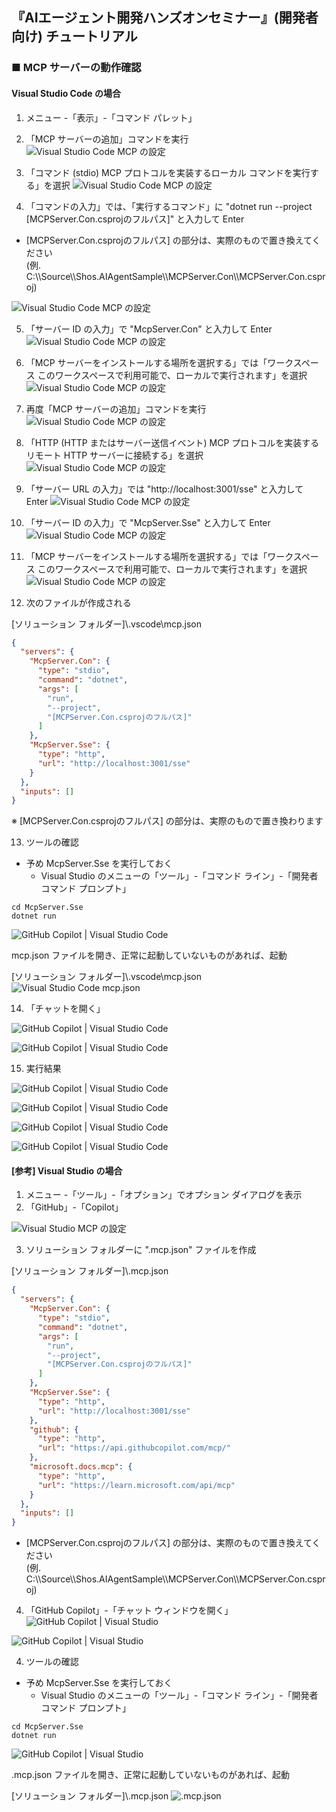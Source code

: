 ## 『AIエージェント開発ハンズオンセミナー』(開発者向け) チュートリアル

### ■ MCP サーバーの動作確認

#### Visual Studio Code の場合

1. メニュー -「表示」-「コマンド パレット」

2. 「MCP サーバーの追加」コマンドを実行
![Visual Studio Code MCP の設定](./Images/vscode_mcp_1.png)

3. 「コマンド (stdio) MCP プロトコルを実装するローカル コマンドを実行する」を選択
![Visual Studio Code MCP の設定](./Images/vscode_mcp_2.png)

4. 「コマンドの入力」では、「実行するコマンド」に \"dotnet  run --project [MCPServer\.Con\.csprojのフルパス]\" と入力して Enter
- [MCPServer\.Con\.csprojのフルパス] の部分は、実際のもので置き換えてください<br>
  (例. C:\\\\Source\\\\Shos.AIAgentSample\\\\MCPServer.Con\\\\MCPServer.Con.csproj)

![Visual Studio Code MCP の設定](./Images/vscode_mcp_3.png)

5. 「サーバー ID の入力」で \"McpServer.Con\" と入力して Enter
![Visual Studio Code MCP の設定](./Images/vscode_mcp_4.png)

6. 「MCP サーバーをインストールする場所を選択する」では「ワークスペース このワークスペースで利用可能で、ローカルで実行されます」を選択
![Visual Studio Code MCP の設定](./Images/vscode_mcp_5.png)

7. 再度「MCP サーバーの追加」コマンドを実行
![Visual Studio Code MCP の設定](./Images/vscode_mcp_1.png)

8. 「HTTP (HTTP またはサーバー送信イベント) MCP プロトコルを実装するリモート HTTP サーバーに接続する」を選択
![Visual Studio Code MCP の設定](./Images/vscode_mcp_6.png)

9. 「サーバー URL の入力」では \"http://localhost:3001/sse\" と入力して Enter
![Visual Studio Code MCP の設定](./Images/vscode_mcp_7.png)

10. 「サーバー ID の入力」で \"McpServer.Sse\" と入力して Enter
![Visual Studio Code MCP の設定](./Images/vscode_mcp_8.png)

11. 「MCP サーバーをインストールする場所を選択する」では「ワークスペース このワークスペースで利用可能で、ローカルで実行されます」を選択
![Visual Studio Code MCP の設定](./Images/vscode_mcp_5.png)

12. 次のファイルが作成される

[ソリューション フォルダー]\\\.vscode\\mcp\.json
```json
{
  "servers": {
    "McpServer.Con": {
      "type": "stdio",
      "command": "dotnet",
      "args": [
        "run",
        "--project",
        "[MCPServer.Con.csprojのフルパス]"
      ]
    },
    "McpServer.Sse": {
      "type": "http",
      "url": "http://localhost:3001/sse"
    }
  },
  "inputs": []
}
```
※ [MCPServer\.Con\.csprojのフルパス] の部分は、実際のもので置き換わります

13. ツールの確認

- 予め McpServer\.Sse を実行しておく
  - Visual Studio のメニューの「ツール」-「コマンド ライン」-「開発者コマンド プロンプト」
```console
cd McpServer.Sse
dotnet run
```

![GitHub Copilot | Visual Studio Code](./Images/vscode_github_copilot_1.png)

mcp\.json ファイルを開き、正常に起動していないものがあれば、起動

[ソリューション フォルダー]\\\.vscode\\mcp\.json
![Visual Studio Code mcp.json](./Images/vscode_mcp_json.png)

14.  「チャットを開く」

![GitHub Copilot | Visual Studio Code](./Images/vscode_github_copilot_2.png)

![GitHub Copilot | Visual Studio Code](./Images/vscode_github_copilot_3.png)

15.  実行結果

![GitHub Copilot | Visual Studio Code](./Images/vscode_github_copilot_4.png)

![GitHub Copilot | Visual Studio Code](./Images/vscode_github_copilot_5.png)

![GitHub Copilot | Visual Studio Code](./Images/vscode_github_copilot_6.png)

![GitHub Copilot | Visual Studio Code](./Images/vscode_github_copilot_7.png)


#### [参考] Visual Studio の場合

1. メニュー -「ツール」-「オプション」でオプション ダイアログを表示
2. 「GitHub」-「Copilot」

![Visual Studio MCP の設定](./Images/vs_mcp_1.png)

3. ソリューション フォルダーに \"\.mcp\.json\" ファイルを作成

[ソリューション フォルダー]\\\.mcp\.json
```json
{
  "servers": {
    "McpServer.Con": {
      "type": "stdio",
      "command": "dotnet",
      "args": [
        "run",
        "--project",
        "[MCPServer.Con.csprojのフルパス]"
      ]
    },
    "McpServer.Sse": {
      "type": "http",
      "url": "http://localhost:3001/sse"
    },
    "github": {
      "type": "http",
      "url": "https://api.githubcopilot.com/mcp/"
    },
    "microsoft.docs.mcp": {
      "type": "http",
      "url": "https://learn.microsoft.com/api/mcp"
    }
  },
  "inputs": []
}

```
- [MCPServer\.Con\.csprojのフルパス] の部分は、実際のもので置き換えてください<br>
  (例. C:\\\\Source\\\\Shos.AIAgentSample\\\\MCPServer.Con\\\\MCPServer.Con.csproj)

4. 「GitHub Copilot」-「チャット ウィンドウを開く」
![GitHub Copilot | Visual Studio](./Images/vs_github_copilot_1.png)

![GitHub Copilot | Visual Studio](./Images/vs_github_copilot_2.png)

4. ツールの確認

- 予め McpServer\.Sse を実行しておく
  - Visual Studio のメニューの「ツール」-「コマンド ライン」-「開発者コマンド プロンプト」
```console
cd McpServer.Sse
dotnet run
```

![GitHub Copilot | Visual Studio](./Images/vs_github_copilot_3.png)

\.mcp\.json ファイルを開き、正常に起動していないものがあれば、起動

[ソリューション フォルダー]\\\.mcp\.json
![.mcp.json](./Images/vs_mcp_json.png)
